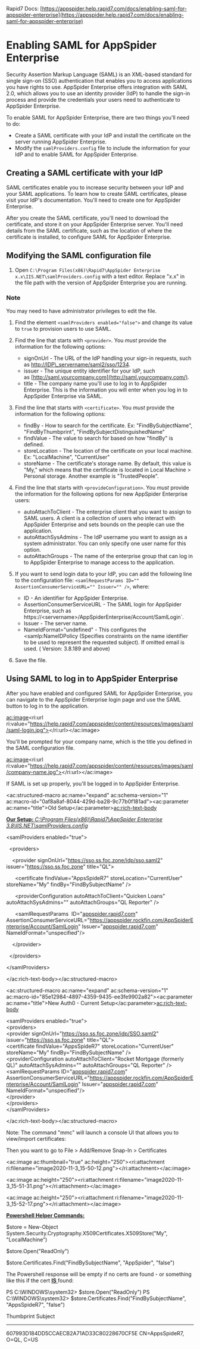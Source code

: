 
Rapid7 Docs: [https://appspider.help.rapid7.com/docs/enabling-saml-for-appspider-enterprise](https://appspider.help.rapid7.com/docs/enabling-saml-for-appspider-enterprise)



# Enabling SAML for AppSpider Enterprise

Security Assertion Markup Language (SAML) is an XML-based standard for single sign-on (SSO) authentication that enables you to access applications you have rights to use. AppSpider Enterprise offers integration with SAML 2.0, which allows you to use an identity provider (IdP) to handle the sign-in process and provide the credentials your users need to authenticate to AppSpider Enterprise.

To enable SAML for AppSpider Enterprise, there are two things you'll need to do:

- Create a SAML certificate with your IdP and install the certificate on the server running AppSpider Enterprise.
- Modify the `samlProviders.config` file to include the information for your IdP and to enable SAML for AppSpider Enterprise.


## Creating a SAML certificate with your IdP

SAML certificates enable you to increase security between your IdP and your SAML applications. To learn how to create SAML certificates, please visit your IdP's documentation. You'll need to create one for AppSpider Enterprise.

After you create the SAML certificate, you'll need to download the certificate, and store it on your AppSpider Enterprise server. You'll need details from the SAML certificate, such as the location of where the certificate is installed, to configure SAML for AppSpider Enterprise.

## Modifying the SAML configuration file

1. Open `C:\Program Files(x86)\Rapid7\AppSpider Enterprise x.x\IIS.NET\samlProviders.config` with a text editor. Replace "x.x" in the file path with the version of AppSpider Enterprise you are running.


### Note

You may need to have administrator privileges to edit the file.

1. Find the element `<samlProviders enabled="false">` and change its value to `true` to provision users to use SAML.
2. Find the line that starts with `<provider>`. You *must* provide the information for the following options:
    - signOnUrl - The URL of the IdP handling your sign-in requests, such as [http://IDP\\_servername/saml2/sso/1234](http://idp/_servername/saml2/sso/1234).
    - issuer - The unique entity identifier for your IdP, such as [http://saml.yourcompany.com](http://saml.yourcompany.com/).
    - title - The company name you'll use to log in to AppSpider Enterprise. This is the information you will enter when you log in to AppSpider Enterprise via SAML.
3. Find the line that starts with `<certificate>`. You *must* provide the information for the following options:
    - findBy - How to search for the certificate. Ex: "FindBySubjectName", "FindByThumbprint", "FindBySubjectDistinguishedName"
    - findValue - The value to search for based on how "findBy" is defined.
    - storeLocation - The location of the certificate on your local machine. Ex: "LocalMachine", "CurrentUser"
    - storeName - The certificate's storage name. By default, this value is "My," which means that the certificate is located in Local Machine &gt; Personal storage. Another example is "TrustedPeople".
4. Find the line that starts with `<provideConfiguration>`. You *must* provide the information for the following options for new AppSpider Enterprise users:
    - autoAttachToClient - The enterprise client that you want to assign to SAML users. A client is a collection of users who interact with AppSpider Enterprise and sets bounds on the people can use the application.
    - autoAttachSysAdmins - The IdP username you want to assign as a system administrator. You can only specify one user name for this option.
    - autoAttachGroups - The name of the enterprise group that can log in to AppSpider Enterprise to manage access to the application.
5. If you want to send login data to your IdP, you can add the following line to the configuration file: `<samlRequestParams ID="" AssertionConsumerServiceURL="" Issuer="" />`, where:

    - ID - An identifier for AppSpider Enterprise.
    - AssertionConsumerServiceURL - The SAML login for AppSpider Enterprise, such as https://&lt;servername&gt;/AppSpiderEnterprise/Account/SamlLogin`.
    - Issuer - The server name.
    - NameIdFormat="undefined" - This configures the &lt;samlp:NameIDPolicy (Specifies constraints on the name identifier to be used to represent the requested subject). If omitted email is used. ( Version: 3.8.189 and above)
6. Save the file.


## Using SAML to log in to AppSpider Enterprise

After you have enabled and configured SAML for AppSpider Enterprise, you can navigate to the AppSpider Enterprise login page and use the SAML button to log in to the application.

<ac:image><ri:url ri:value="https://help.rapid7.com/appspider/content/resources/images/saml/saml-login.jpg"></ri:url></ac:image>

You'll be prompted for your company name, which is the title you defined in the SAML configuration file.

<ac:image><ri:url ri:value="https://help.rapid7.com/appspider/content/resources/images/saml/company-name.jpg"></ri:url></ac:image>

If SAML is set up properly, you'll be logged in to AppSpider Enterprise.




<ac:structured-macro ac:name="expand" ac:schema-version="1" ac:macro-id="0af8a8af-8044-429d-ba28-9c77b0f181ad"><ac:parameter ac:name="title">Old Setup</ac:parameter><ac:rich-text-body><p><u><strong>Our Setup:&nbsp;</strong><em>C:\Program Files(x86)\Rapid7\AppSpider Enterprise 3.8\IIS.NET\samlProviders.config</em></u></p><p class="p1"><span class="s1">&lt;samlProviders enabled=&quot;true&quot;&gt;</span></p><p class="p1"><span class="s1">&nbsp; &lt;providers&gt;</span></p><p class="p1"><span class="s1">&nbsp; &nbsp; &lt;provider signOnUrl=&quot;<a href="https://sso.ss.foc.zone/" title="https://sso.ss.foc.zone/">https://sso.ss.foc.zone</a><a href="https://sso.rockfin.com/idp/SSO.saml2">/idp/sso.saml2</a>&quot; issuer=&quot;<a title="https://sso.ss.foc.zone/" href="https://sso.ss.foc.zone/">https://sso.ss.foc.zone</a>&quot; title=&quot;QL&quot;&gt;</span></p><p class="p1"><span class="s1">&nbsp; &nbsp; &nbsp; &lt;certificate findValue=&quot;AppsSpideR7&quot; storeLocation=&quot;CurrentUser&quot; storeName=&quot;My&quot; findBy=&quot;FindBySubjectName&quot; /&gt;</span></p><p class="p1"><span class="s1">&nbsp; &nbsp; &nbsp; &lt;providerConfiguration autoAttachToClient=&quot;Quicken Loans&quot; autoAttachSysAdmins=&quot;&quot; autoAttachGroups=&quot;QL Reporter&quot; /&gt;</span></p><p class="p1"><span class="s1">&nbsp; &nbsp; &nbsp; &lt;samlRequestParams&nbsp; ID=&quot;<a href="http://appspider.rapid7.com">appspider.rapid7.com</a>&quot;&nbsp; AssertionConsumerServiceURL=&quot;<a href="https://appspider.rockfin.com/AppSpiderEnterprise/Account/SamlLogin">https://appspider.rockfin.com/AppSpiderEnterprise/Account/SamlLogin</a>&quot; Issuer=&quot;<a href="http://appspider.rapid7.com">appspider.rapid7.com</a>&quot; NameIdFormat=&quot;unspecified&quot;/&gt;</span></p><p class="p1"><span class="s1">&nbsp; &nbsp; &lt;/provider&gt;</span></p><p class="p1"><span class="s1">&nbsp; &lt;/providers&gt;</span></p><p class="p1"><span class="s1">&lt;/samlProviders&gt;</span></p></ac:rich-text-body></ac:structured-macro>



<ac:structured-macro ac:name="expand" ac:schema-version="1" ac:macro-id="85e12984-4897-4359-9435-ee3fe9902a82"><ac:parameter ac:name="title">New Auth0 - Current Setup</ac:parameter><ac:rich-text-body><p>&lt;samlProviders enabled=&quot;true&quot;&gt;<br> &lt;providers&gt;<br> &lt;provider signOnUrl=&quot;<a href="https://sso.ss.foc.zone/idp/SSO.saml2">https://sso.ss.foc.zone/idp/SSO.saml2</a>&quot; issuer=&quot;<a href="https://sso.ss.foc.zone">https://sso.ss.foc.zone</a>&quot; title=&quot;QL&quot;&gt;<br> &lt;certificate findValue=&quot;AppsSpideR7&quot; storeLocation=&quot;CurrentUser&quot; storeName=&quot;My&quot; findBy=&quot;FindBySubjectName&quot; /&gt;<br> &lt;providerConfiguration autoAttachToClient=&quot;Rocket Mortgage (formerly QL)&quot; autoAttachSysAdmins=&quot;&quot; autoAttachGroups=&quot;QL Reporter&quot; /&gt;<br> &lt;samlRequestParams ID=&quot;<a href="http://appspider.rapid7.com">appspider.rapid7.com</a>&quot; AssertionConsumerServiceURL=&quot;<a href="https://appspider.rockfin.com/AppSpiderEnterprise/Account/SamlLogin">https://appspider.rockfin.com/AppSpiderEnterprise/Account/SamlLogin</a>&quot; Issuer=&quot;<a href="http://appspider.rapid7.com">appspider.rapid7.com</a>&quot; NameIdFormat=&quot;unspecified&quot;/&gt;<br> &lt;/provider&gt;<br> &lt;/providers&gt;<br>&lt;/samlProviders&gt;</p></ac:rich-text-body></ac:structured-macro>




Note: The command "mmc" will launch a console UI that allows you to view/import certificates:

Then you want to go to File &gt; Add/Remove Snap-In &gt; Certificates

<ac:image ac:thumbnail="true" ac:height="250"><ri:attachment ri:filename="image2020-11-3_15-50-12.png"></ri:attachment></ac:image>

<ac:image ac:height="250"><ri:attachment ri:filename="image2020-11-3_15-51-31.png"></ri:attachment></ac:image>

<ac:image ac:height="250"><ri:attachment ri:filename="image2020-11-3_15-52-17.png"></ri:attachment></ac:image>





<u><strong>Powershell Helper Commands:</strong></u>

$store = New-Object System.Security.Cryptography.X509Certificates.X509Store("My", "LocalMachine”)

$store.Open("ReadOnly")

$store.Certificates.Find("FindBySubjectName", "AppSpider", "false")



The Powershell response will be empty if no certs are found - or something like this if the cert <u><strong>IS</strong> </u>found:

PS C:\WINDOWS\system32&gt; $store.Open("ReadOnly")
PS C:\WINDOWS\system32&gt; $store.Certificates.Find("FindBySubjectName", "AppsSpideR7", "false")

Thumbprint Subject
---------- -------
607993D184DD5CCAECB2A71AD33C80228670CF5E CN=AppsSpideR7, O=QL, C=US


